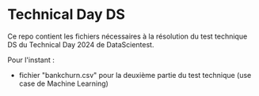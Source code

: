 # Technical Day DS

Ce repo contient les fichiers nécessaires à la résolution du test technique DS du Technical Day 2024 de DataScientest.

Pour l'instant :
- fichier "bankchurn.csv" pour la deuxième partie du test technique (use case de Machine Learning)
